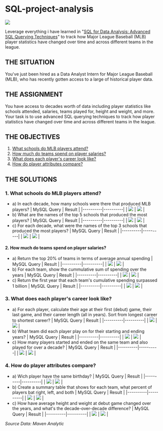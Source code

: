 # SQL-project-analysis

![](img.png)

Leverage everything i have learned in "[SQL for Data Analysis: Advanced SQL Querying Techniques](https://www.udemy.com/share/10cfwd3@RpilmZbx1xxlcnvLWO-Pi7_3GnxJ-NXyvwVk2x-d2gBM9EwzR53WTViwq3sIk695/)" to track how Major League Baseball (MLB) player statistics have changed over time and across different teams in the league.

## THE SITUATION
You've just been hired as a Data Analyst Intern for Major League Baseball (MLB), who has recently gotten access to a large of historical player data.

## THE ASSIGNMENT
You have access to decades worth of data including player statistics like schools attended, salaries, teams played for, height and weight, and more.
Your task is to use advanced SQL querying techniques to track how player statistics have changed over time and across different teams in the league.


## THE OBJECTIVES
1. [What schools do MLB players attend?](#1-What-schools-do-MLB-players-attend?)
2. [How much do teams spend on player salaries?](2-how-much-do-teams-spend-on-player-salaries)
3. [What does each player's career look like?](3-What-does-each-player's-career-look-like?)
4. [How do player attributes compare?](4-How-do-player-attributes-compare?)
  
## THE SOLUTIONS
### 1. What schools do MLB players attend?
   - a) In each decade, how many schools were there that produced MLB players?
     | MySQL Query | Result |
     |----------|----------|
     | ![](assets/fp1_school_analysis_A_query.png) | ![](assets/fp1_school_analysis_A_result.png) |
   - b) What are the names of the top 5 schools that produced the most players?
     | MySQL Query | Result |
     |----------|----------|
     | ![](assets/fp1_school_analysis_B_query.png) | ![](assets/fp1_school_analysis_C_result.png) |
   - c) For each decade, what were the names of the top 3 schools that produced the most players?
     | MySQL Query | Result |
     |----------|----------|
     | ![](assets/fp1_school_analysis_C_query.png) | ![](assets/fp1_school_analysis_C_result.png) |

#### 2. How much do teams spend on player salaries?
   - a) Return the top 20% of teams in terms of average annual spending
     | MySQL Query | Result |
     |----------|----------|
     | ![](assets/fp2_salary_analysis_A_query.png) | ![](assets/fp2_salary_analysis_A_result.png) |
   - b) For each team, show the cummulative sum of spending over the years
     | MySQL Query | Result |
     |----------|----------|
     | ![](assets/fp2_salary_analysis_B_query.png) | ![](assets/fp2_salary_analysis_B_result.png) |
   - c) Return the first year that each team's cumulative spending surpassed 1 billion
     | MySQL Query | Result |
     |----------|----------|
     | ![](assets/fp2_salary_analysis_C_query.png) | ![](assets/fp2_salary_analysis_C_result.png) |

### 3. What does each player's career look like?
   - a) For each player, calculate their age at their first (debut) game, their last game, and their career length (all in years). Sort from longest career to shortest career?
     | MySQL Query | Result |
     |----------|----------|
     | ![](assets/fp3_player_career_analysis_A_query.png) | ![](assets/fp3_player_career_analysis_A_result.png) |
   - b) What team did each player play on for their starting and ending years?
     | MySQL Query | Result |
     |----------|----------|
     | ![](assets/fp3_player_career_analysis_B_query.png) | ![](assets/fp3_player_career_analysis_B_result.png) |
   - c) How many players started and ended on the same team and also played for over a decade?
     | MySQL Query | Result |
     |----------|----------|
     | ![](assets/fp3_player_career_analysis_C_query.png) | ![](assets/fp3_player_career_analysis_C_result.png) |

### 4. How do player attributes compare?
   - a) Wich player have the same birthday?
     | MySQL Query | Result |
     |----------|----------|
     | ![](assets/fp4_player_comparison_analysis_A_query.png) | ![](assets/fp4_player_comparison_analysis_A_result.png) |
   - b) Create a summary table that shows for each team, what percent of players bat right, left, and both
     | MySQL Query | Result |
     |----------|----------|
     | ![](assets/fp4_player_comparison_analysis_B_query.png) | ![](assets/fp4_player_comparison_analysis_B_result.png) |
   - c) How have average height and weight at debut game changed over the years, and what's the decade-over-decade difference?
     | MySQL Query | Result |
     |----------|----------|
     | ![](assets/fp4_player_comparison_analysis_C_query.png) | ![](assets/fp4_player_comparison_analysis_C_result.png) |

_Source Data: Maven Analytic_
